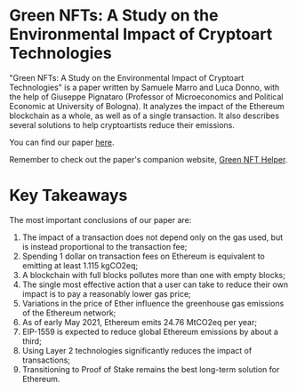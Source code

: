 # Green NFTs: A Study on the Environmental Impact of Cryptoart Technologies

"Green NFTs: A Study on the Environmental Impact of Cryptoart Technologies" is a paper written by Samuele Marro and Luca Donno, with the help of Giuseppe Pignataro (Professor of Microeconomics and Political Economic at University of Bologna). It analyzes the impact of the Ethereum blockchain as a whole, as well as of a single transaction. It also describes several solutions to help cryptoartists reduce their emissions.

You can find our paper [here](https://github.com/lucadonnoh/GreenNFT/blob/main/Green%20NFTs%20-%20A%20Study%20on%20the%20Environmental%20Impact%20of%20Cryptoart%20Technologies.pdf).

Remember to check out the paper's companion website, [Green NFT Helper](https://lucadonnoh.github.io/GreenNFThelper).

# Key Takeaways

The most important conclusions of our paper are:

1. The impact of a transaction does not depend only on the gas used, but is instead proportional to the transaction fee;
2. Spending 1 dollar on transaction fees on Ethereum is equivalent to emitting at least 1.115 kgCO2eq;
3. A blockchain with full blocks pollutes more than one with empty blocks;
4. The single most effective action that a user can take to reduce their own impact is to pay a reasonably lower gas price;
5. Variations in the price of Ether influence the greenhouse gas emissions of the Ethereum network;
6. As of early May 2021, Ethereum emits 24.76 MtCO2eq per year;
7. EIP-1559 is expected to reduce global Ethereum emissions by about a third;
8. Using Layer 2 technologies significantly reduces the impact of transactions;
9. Transitioning to Proof of Stake remains the best long-term solution for Ethereum.
